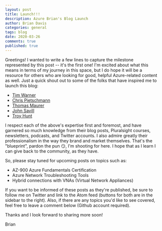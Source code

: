 ```yaml
---
layout: post
title: Launch!!!
description: Azure Brian's Blog Launch
author: Brian Davis
categories: general
tags: blog
date: 2020-03-26
comments: true
published: true
---
```


Greetings!  I wanted to write a few lines to capture the milestone represented by this post -- it's the first one!  I'm excited about what this means in terms of my journey in this space, but I do hope it will be a resource for others who are looking for good, helpful Azure-related content as well.  Just a quick shout out to some of the folks that have inspired me to launch this blog:

- [Tim Warner](https://techtrainertim.com)
- [Chris Pietschmann](https://build5nines.com)
- [Thomas Maurer](https://www.thomasmaurer.ch)
- [John Savill](https://savilltech.com)
- [Troy Hunt](https://www.troyhunt.com)

I respect each of the above's expertise first and foremost, and have garnered so much knowledge from their blog posts, Pluralsight courses, newsletters, podcasts, and Twitter accounts.  I also admire greatly their professionalism in the way they brand and market themselves.  That's the "blueprint", pardon the pun :smirk:, I'm shooting for here.  I hope that as I learn I can give back to the community, as they have.

So, please stay tuned for upcoming posts on topics such as:

- AZ-900 Azure Fundamentals Certification
- Azure Network Troubleshooting Tools
- Hybrid connections with VNAs (Virtual Network Appliances)

If you want to be informed of these posts as they're published, be sure to follow me on Twitter and link to the Atom feed (buttons for both are in the sidebar to the right).  Also, if there are any topics you'd like to see covered, feel free to leave a comment below (Github account required).

Thanks and I look forward to sharing more soon!

Brian
